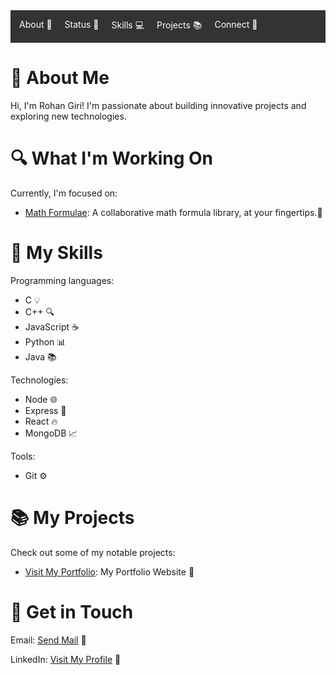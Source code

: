 <nav style="display: flex; justify-content: space-between; background-color: #333; color: #fff; padding: 1em;">
  <ul style="list-style: none; margin: 0; padding: 0; display: flex;">
    <li style="margin-right: 20px;"><a href="#about" style="color: #fff; text-decoration: none;">About 🤔</a></li>
    <li style="margin-right: 20px;"><a href="#status" style="color: #fff; text-decoration: none;">Status 💬</a></li>
    <li style="margin-right: 20px;"><a href="#skills" style="color: #fff; text-decoration: none;">Skills 💻</a></li>
    <li style="margin-right: 20px;"><a href="#projects" style="color: #fff; text-decoration: none;">Projects 📚</a></li>
    <li><a href="#connect" style="color: #fff; text-decoration: none;">Connect 📲</a></li>
  </ul>
</nav>

<h1 id="about">👋 About Me</h1>
<p>Hi, I'm Rohan Giri! I'm passionate about building innovative projects and exploring new technologies.</p>

<h1 id="status">🔍 What I'm Working On</h1>
<p>Currently, I'm focused on:</p>
<ul>
  <li><a href="https://mathformulae.onrender.com">Math Formulae</a>: A collaborative math formula library, at your fingertips.🚀</li>
</ul>

<h1 id="skills">🎯 My Skills</h1>
<p>Programming languages:</p>
<ul>
  <li>C 💡</li>
  <li>C++ 🔍</li>
  <li>JavaScript ☕</li>
  <li>Python 📊</li>
  <li>Java 📚</li>
</ul>
<p>Technologies:</p>
<ul>
  <li>Node 🌐</li>
  <li>Express 🚂</li>
  <li>React 🔥</li>
  <li>MongoDB 📈</li>
</ul>
<p>Tools:</p>
<ul>
  <li>Git ⚙</li>
</ul>

<h1 id="projects">📚 My Projects</h1>
<p>Check out some of my notable projects:</p>
<ul>
  <li><a href="https://rohangiriportfolio.github.io/web/">Visit My Portfolio</a>: My Portfolio Website 🚀</li>
</ul>

<h1 id="connect">📲 Get in Touch</h1>
<p>Email: <a href="mailto:rohangiri1884@gmail.com">Send Mail</a> 📧</p>
<p>LinkedIn: <a href="https://www.linkedin.com/in/rohan-giri-264a44302?utm_source=share&utm_campaign=share_via&utm_content=profile&utm_medium=android_app">Visit My Profile</a> 💼</p>

<!-- Lottie JSON files can be added here -->
<div align="center">
  <lottie-player src="(link unavailable)" background="transparent" speed="1" style="width: 200px; height: 200px;" loop autoplay></lottie-player>
</div>
